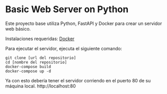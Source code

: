 # Basic Web Server on Python

Este proyecto base utiliza Python, FastAPI y Docker para crear un servidor web básico.

Instalaciones requeridas: [Docker]("https://www.docker.com/")

Para ejecutar el servidor, ejecuta el siguiente comando:

```
git clone [url del repositorio]
cd [nombre del repositorio]
docker-compose build
docker-compose up -d
```

Ya con esto debería tener el servidor corriendo en el puerto 80 de su máquina local. http://localhost:80

